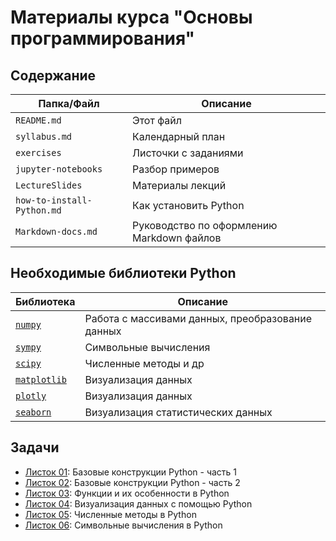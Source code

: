 # Материалы курса "Основы программирования"

## Содержание

| Папка/Файл |Описание|
|-|-|
|`README.md`|Этот файл|
|`syllabus.md`|Календарный план|
|`exercises`|Листочки с заданиями|
|`jupyter-notebooks`|Разбор примеров|
|`LectureSlides`|Материалы лекций|
|`how-to-install-Python.md`| Как установить Python|
|`Markdown-docs.md`|Руководство по оформлению Markdown файлов|

## Необходимые библиотеки Python

|Библиотека|Описание|
|-|-|
|[`numpy`](https://numpy.org)|Работа с массивами данных, преобразование данных|
|[`sympy`](https://www.sympy.org/en/index.html)|Символьные вычисления|
|[`scipy`](https://scipy.org/)|Численные методы и др|
|[`matplotlib`](https://matplotlib.org/)|Визуализация данных|
|[`plotly`](https://plotly.com/python/)|Визуализация данных|
|[`seaborn`](https://seaborn.pydata.org/)|Визуализация статистических данных|

## Задачи

- [Листок 01](https://github.com/alexanderlata/PythonBasics/blob/main/exercises/list01-basics.md): Базовые конструкции Python - часть 1
- [Листок 02](https://github.com/alexanderlata/PythonBasics/blob/main/exercises/list02-basics.md): Базовые конструкции Python - часть 2
- [Листок 03](https://github.com/alexanderlata/PythonBasics/blob/main/exercises/list03-functions.md): Функции и их особенности в Python
- [Листок 04](https://github.com/alexanderlata/PythonBasics/blob/main/exercises/list04-visualization.md): Визуализация данных с помощью Python
- [Листок 05](https://github.com/alexanderlata/PythonBasics/blob/main/exercises/list05-numerical-methods.md): Численные методы в Python
- [Листок 06](https://github.com/alexanderlata/PythonBasics/blob/main/exercises/): Символьные вычисления в Python